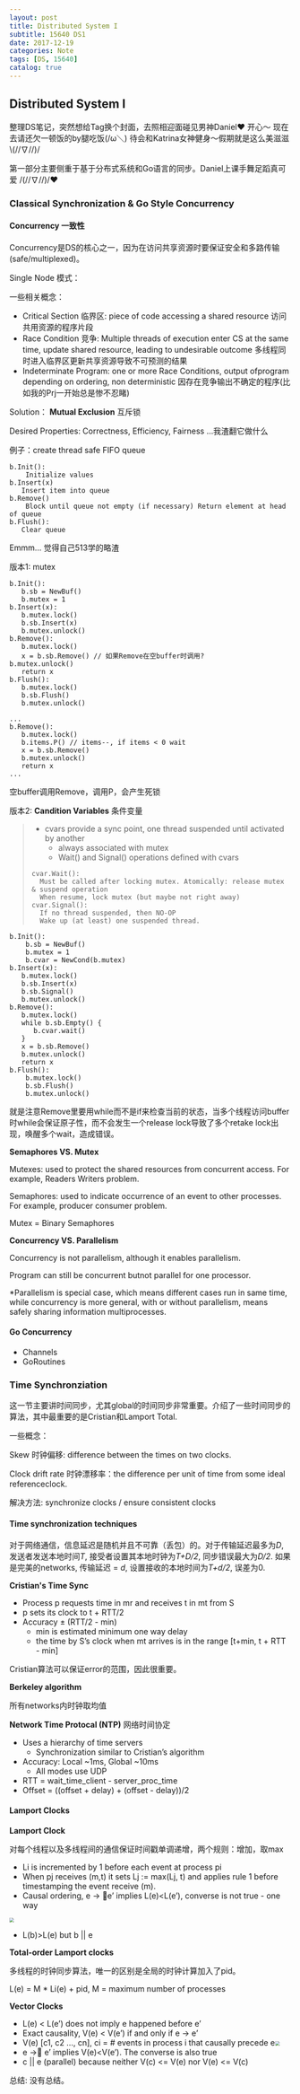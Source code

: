 ```yaml
---
layout: post
title: Distributed System I
subtitle: 15640 DS1
date: 2017-12-19
categories: Note
tags: [DS, 15640]
catalog: true
---
```


## Distributed System I

整理DS笔记，突然想给Tag换个封面，去照相迎面碰见男神Daniel❤️ 开心～ 现在去请还欠一顿饭的by腿吃饭(/ω＼) 待会和Katrina女神健身～假期就是这么美滋滋\\\(//∇//)/

第一部分主要侧重于基于分布式系统和Go语言的同步。Daniel上课手舞足蹈真可爱 /(//∇//)/❤

### Classical Synchronization & Go Style Concurrency

#### Concurrency 一致性

Concurrency是DS的核心之一，因为在访问共享资源时要保证安全和多路传输(safe/multiplexed)。

Single Node 模式：

一些相关概念：

* Critical Section 临界区: piece of code accessing a shared resource 访问共用资源的程序片段
* Race Condition 竞争: Multiple threads of execution enter CS at the same time, update shared resource, leading to undesirable outcome 多线程同时进入临界区更新共享资源导致不可预测的结果
* Indeterminate Program: one or more Race Conditions, output ofprogram depending on ordering, non deterministic 因存在竞争输出不确定的程序(比如我的Prj一开始总是惨不忍睹)

Solution： **Mutual Exclusion** 互斥锁

Desired Properties: Correctness, Efficiency, Fairness …我渣翻它做什么

例子：create thread safe FIFO queue

```
b.Init(): 
	Initialize values
b.Insert(x)
   Insert item into queue
b.Remove()
	Block until queue not empty (if necessary) Return element at head of queue
b.Flush():
   Clear queue
```

Emmm… 觉得自己513学的略渣

版本1: mutex

```
b.Init():
   b.sb = NewBuf()
   b.mutex = 1
b.Insert(x):
   b.mutex.lock()
   b.sb.Insert(x)
   b.mutex.unlock()
b.Remove():
   b.mutex.lock()
   x = b.sb.Remove() // 如果Remove在空buffer时调用?
b.mutex.unlock()
   return x
b.Flush():
   b.mutex.lock()
   b.sb.Flush()
   b.mutex.unlock()
```

```
...
b.Remove():
   b.mutex.lock()
   b.items.P() // items--, if items < 0 wait 
   x = b.sb.Remove()
   b.mutex.unlock()
   return x
...
```

空buffer调用Remove，调用P，会产生死锁

版本2: **Candition Variables** 条件变量

> * cvars provide a sync point, one thread suspended until activated by another 
>   * always associated with mutex				
>   * Wait() and Signal() operations defined with cvars
>
> ```
> cvar.Wait():
> 	Must be called after locking mutex. Atomically: release mutex & suspend operation 
> 	When resume, lock mutex (but maybe not right away)
> cvar.Signal():
> 	If no thread suspended, then NO-OP
> 	Wake up (at least) one suspended thread.
> ```

```
b.Init():
	b.sb = NewBuf()
	b.mutex = 1	
	b.cvar = NewCond(b.mutex)
b.Insert(x):
   b.mutex.lock()
   b.sb.Insert(x)
   b.sb.Signal()
   b.mutex.unlock()
b.Remove():
   b.mutex.lock()
   while b.sb.Empty() {
      b.cvar.wait()
   }
   x = b.sb.Remove()
   b.mutex.unlock()
   return x
b.Flush(): 
	b.mutex.lock() 
	b.sb.Flush() 
	b.mutex.unlock()
```

就是注意Remove里要用while而不是if来检查当前的状态，当多个线程访问buffer时while会保证原子性，而不会发生一个release lock导致了多个retake lock出现，唤醒多个wait，造成错误。

**Semaphores VS. Mutex**

Mutexes: used to protect the shared resources from concurrent access. For example, Readers Writers problem.

Semaphores: used to indicate occurrence of an event to other processes. For example, producer consumer problem.

Mutex = Binary Semaphores

**Concurrency VS. Parallelism**

Concurrency is not parallelism, although it enables parallelism.

Program can still be concurrent butnot parallel for one processor. 

*Parallelism is special case, which means different cases run in same time, while concurrency is more general, with or without parallelism, means safely sharing information multiprocesses. 

#### Go Concurrency

* Channels
* GoRoutines

### Time Synchronziation 

这一节主要讲时间同步，尤其global的时间同步非常重要。介绍了一些时间同步的算法，其中最重要的是Cristian和Lamport Total.

一些概念：

Skew 时钟偏移: difference between the times on two clocks.

Clock drift rate 时钟漂移率：the difference per unit of time from some ideal referenceclock.

解决方法:  synchronize clocks / ensure consistent clocks

#### Time synchronization techniques

对于网络通信，信息延迟是随机并且不可靠（丢包）的。对于传输延迟最多为*D*,发送者发送本地时间*T*, 接受者设置其本地时钟为*T+D/2*, 同步错误最大为*D/2*. 如果是完美的networks, 传输延迟 = *d*, 设置接收的本地时间为*T+d/2*, 误差为0.

**Cristian's Time Sync**

- Process p requests time in mr and receives t in mt from S
- p sets its clock to t + RTT/2
- Accuracy ± (RTT/2 - min)
  - min is estimated minimum one way delay
  - the time by S’s clock when mt arrives is in the range [t+min, t + RTT - min]

Cristian算法可以保证error的范围，因此很重要。

**Berkeley algorithm**

所有networks内时钟取均值

**Network Time Protocal (NTP)** 网络时间协定

* Uses a hierarchy of time servers
  * Synchronization similar to Cristian’s algorithm		
* Accuracy: Local ~1ms, Global ~10ms
  * All modes use UDP
* RTT = wait_time_client - server_proc_time
* Offset = ((offset + delay) + (offset - delay))/2

#### Lamport Clocks

**Lamport Clock**

对每个线程以及多线程间的通信保证时间戳单调递增，两个规则：增加，取max

*  Li is incremented by 1 before each event at process pi
*  When pj receives (m,t) it sets Lj := max(Lj, t) and applies rule 1 before timestamping the event receive (m). 
*  Causal ordering, e -> e’ implies L(e)<L(e’), converse is not true - one way

<img src="https://raw.githubusercontent.com/YijiaJin/Plot/master/lamport.png" style="zoom:50%">

* L(b)>L(e) but b \|\| e

**Total-order Lamport clocks**

多线程的时钟同步算法，唯一的区别是全局的时钟计算加入了pid。

L(e) = M * Li(e) + pid, M = maximum number of processes

**Vector Clocks**

* L(e) < L(e’) does not imply e happened before e’
* Exact causality,  V(e) < V(e’) if and only if e → e’
* V(e) [c1, c2 ..., cn], ci = # events in process i that causally precede e<img src="https://raw.githubusercontent.com/YijiaJin/Plot/master/lamportV.png" style="zoom:50%">
* e -> e’ implies V(e)<V(e’). The converse is also true
* c \|\| e (parallel) because neither V(c) <= V(e) nor V(e) <= V(c)




总结: 没有总结。